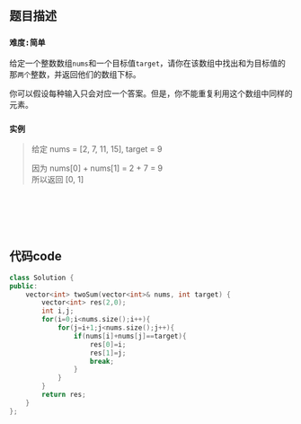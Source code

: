 ## 题目描述
### `难度:简单`
给定一个整数数组`nums`和一个目标值`target`，请你在该数组中找出和为目标值的那`两个`整数，并返回他们的数组下标。

你可以假设每种输入只会对应一个答案。但是，你不能重复利用这个数组中同样的元素。

### `实例`
>给定 nums = [2, 7, 11, 15], target = 9
>
>因为 nums[0] + nums[1] = 2 + 7 = 9<br>
所以返回 [0, 1]


<br>
<br>
<br>
<br>

## 代码code
```C++
class Solution {
public:
    vector<int> twoSum(vector<int>& nums, int target) {
        vector<int> res(2,0);
        int i,j;
        for(i=0;i<nums.size();i++){
            for(j=i+1;j<nums.size();j++){
                if(nums[i]+nums[j]==target){
                    res[0]=i;
                    res[1]=j;
                    break;
                }
            }
        }
        return res;
    }
};
```
